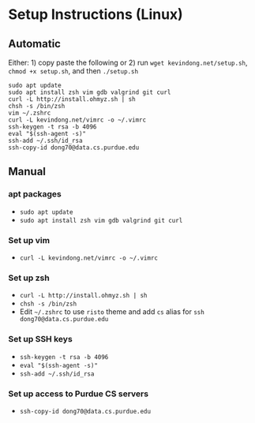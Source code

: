 # Setup Instructions (Linux)

## Automatic
Either: 1) copy paste the following or 2) run `wget kevindong.net/setup.sh`, `chmod +x setup.sh`, and then `./setup.sh`

```
sudo apt update
sudo apt install zsh vim gdb valgrind git curl
curl -L http://install.ohmyz.sh | sh
chsh -s /bin/zsh
vim ~/.zshrc
curl -L kevindong.net/vimrc -o ~/.vimrc
ssh-keygen -t rsa -b 4096
eval "$(ssh-agent -s)"
ssh-add ~/.ssh/id_rsa
ssh-copy-id dong70@data.cs.purdue.edu
```

## Manual
### apt packages
* `sudo apt update`
* `sudo apt install zsh vim gdb valgrind git curl`

### Set up vim
* `curl -L kevindong.net/vimrc -o ~/.vimrc`

### Set up zsh
* `curl -L http://install.ohmyz.sh | sh`
* `chsh -s /bin/zsh`
* Edit `~/.zshrc` to use `risto` theme and add `cs` alias for `ssh dong70@data.cs.purdue.edu`

### Set up SSH keys
* `ssh-keygen -t rsa -b 4096`
* `eval "$(ssh-agent -s)"`
* `ssh-add ~/.ssh/id_rsa`

### Set up access to Purdue CS servers
* `ssh-copy-id dong70@data.cs.purdue.edu`
